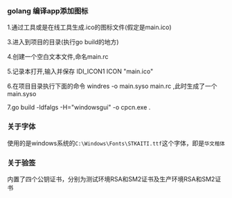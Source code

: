 ### golang 编译app添加图标
1.通过工具或是在线工具生成.ico的图标文件(假定是main.ico)

3.进入到项目的目录(执行go build的地方)

4.创建一个空白文本文件,命名main.rc

5.记录本打开,输入并保存 IDI_ICON1 ICON "main.ico"

6.在项目目录执行下面的命令 windres -o main.syso main.rc ,此时生成了一个main.syso

7.go build -ldfalgs -H="windowsgui" -o cpcn.exe .

### 关于字体
使用的是windows系统的`C:\Windows\Fonts\STKAITI.ttf`这个字体，即是`华文楷体`

### 关于验签
内置了四个公钥证书，分别为测试环境RSA和SM2证书及生产环境RSA和SM2证书